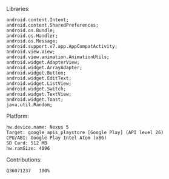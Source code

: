 Libraries:

	android.content.Intent;
	android.content.SharedPreferences;
	android.os.Bundle;
	android.os.Handler;
	android.os.Message;
	android.support.v7.app.AppCompatActivity;
	android.view.View;
	android.view.animation.AnimationUtils;
	android.widget.AdapterView;
	android.widget.ArrayAdapter;
	android.widget.Button;
	android.widget.EditText;
	android.widget.ListView;
	android.widget.Switch;
	android.widget.TextView;
	android.widget.Toast;
	java.util.Random;


Platform:

	hw.device.name: Nexus 5
	Target: google_apis_playstore [Google Play] (API level 26)
	CPU/ABI: Google Play Intel Atom (x86)
	SD Card: 512 MB
	hw.ramSize: 4096
	
Contributions:

	Q36071237	100%
	
	
